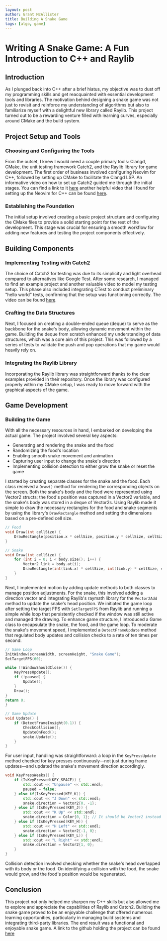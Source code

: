 ```yaml
---
layout: post
author: Grant McAllister
title: Building A Snake Game
tags: [algo, game]
---
```


# Writing A Snake Game: A Fun Introduction to C++ and Raylib

## Introduction

As I plunged back into C++ after a brief hiatus, my objective was to dust off my programming skills and get reacquainted with essential development tools and libraries. The motivation behind designing a snake game was not just to revisit and reinforce my understanding of algorithms but also to familiarize myself with a delightful new library called Raylib. This project turned out to be a rewarding venture filled with learning curves, especially around CMake and the build system.

## Project Setup and Tools

### Choosing and Configuring the Tools

From the outset, I knew I would need a couple primary tools: Clangd, CMake, the unit testing framework Catch2, and the Raylib library for game development. The first order of business involved configuring Neovim for C++, followed by setting up CMake to facilitate the Clangd LSP. An informative video on how to set up Catch2 guided me through the initial stages. You can find a link to it [here](https://www.youtube.com/watch?v=IH4C9d4s9M4) another helpful video that I found for setting up the Neovim for C++ can be found [here](https://www.youtube.com/watch?v=lsFoZIg-oDs).

### Establishing the Foundation

The initial setup involved creating a basic project structure and configuring the CMake files to provide a solid starting point for the rest of the development. This stage was crucial for ensuring a smooth workflow for adding new features and testing the project components effectively.

## Building Components

### Implementing Testing with Catch2

The choice of Catch2 for testing was due to its simplicity and light overhead compared to alternatives like Google Test. After some research, I managed to find an example project and another valuable video to model my testing setup. This phase also included integrating CTest to conduct preliminary "hello world" tests, confirming that the setup was functioning correctly. The video can be found [here](https://www.youtube.com/watch?v=eBByZNtnpFM).

### Crafting the Data Structures

Next, I focused on creating a double-ended queue (deque) to serve as the backbone for the snake's body, allowing dynamic movement within the game. Building the deque from scratch enhanced my understanding of data structures, which was a core aim of this project. This was followed by a series of tests to validate the push and pop operations that my game would heavily rely on.

### Integrating the Raylib Library

Incorporating the Raylib library was straightforward thanks to the clear examples provided in their repository. Once the library was configured properly within my CMake setup, I was ready to move forward with the graphical aspects of the game.

## Game Development

### Building the Game

With all the necessary resources in hand, I embarked on developing the actual game. The project involved several key aspects:

- Generating and rendering the snake and the food
- Randomizing the food's location
- Enabling smooth snake movement and animation
- Capturing user input to change the snake's direction
- Implementing collision detection to either grow the snake or reset the game

I started by creating separate classes for the snake and the food. Each class received a `Draw()` method for rendering the corresponding objects on the screen. Both the snake's body and the food were represented using Vector2 structs; the food's position was captured in a Vector2 variable, and the snake's body was stored in a deque of Vector2s. Using Raylib made it simple to draw the necessary rectangles for the food and snake segments by using the library's `DrawRectangle` method and setting the dimensions based on a pre-defined cell size.

```cpp
// Food
void Draw(int cellSize) {
    DrawRectangle(position.x * cellSize, position.y * cellSize, cellSize, cellSize, RED);
}

// Snake
void Draw(int cellSize) {
    for (int i = 0; i < body.size(); i++) {
        Vector2 link = body.at(i);
        DrawRectangle(int(link.x) * cellSize, int(link.y) * cellSize, cellSize, cellSize, BLACK);
    }
}
```

Next, I implemented motion by adding update methods to both classes to manage position adjustments. For the snake, this involved adding a direction vector and integrating Raylib's raymath library for the `Vector2Add` method to update the snake's head position. We initiated the game loop after setting the target FPS with `SetTargetFPS` from Raylib and running a simple while loop that persistently checked if the window was still active and managed the drawing. To enhance game structure, I introduced a Game class to encapsulate the snake, the food, and the game loop. To moderate the snake's movement speed, I implemented a `DetectFrameUpdate` method that regulated body updates and collision checks to a rate of ten times per second.

```cpp
// Game Loop
InitWindow(screenWidth, screenHeight, "Snake Game");
SetTargetFPS(60);

while (!WindowShouldClose()) {
    KeyPressUpdate();
    if (!paused) {
        Update();
    }
    Draw();
}
return 0;
}

// Game Update
void Update() {
    if (DetectFrameInsight(0.1)) {
        CheckCollision();
        UpdateOnFood();
        snake.Update();
    }
}
```

For user input, handling was straightforward: a loop in the `KeyPressUpdate` method checked for key presses continuously—not just during frame updates—and updated the snake's movement direction accordingly.

```cpp
void KeyPressWeeks() {
    if (IsKeyPressed(KEY_SPACE)) {
        std::cout << "Unpause" << std::endl;
        paused = false;
    } else if(IsKeyPressed(KEY_K)) {
        std::cout << "J Down" << std::endl;
        snake.direction = Vector2{0, -1};
    } else if (IsKeyPressed(KEY_J)) {
        std::cout << "K Up" << std::endl;
        snake.direction = Color{0, 1}; // It should be Vector2 instead of Color.
    } else if (IsKeyPressed(KEY_H)) {
        std::cout << "H Left" << std::endl;
        snake.direction = Vector2{-1, 0};
    } else if (IsKeyPressed(KEY_L)) {
        std::cout << "L Right" << std::endl;
        snake.direction = Vector2{1, 0};
    }
}
```

Collision detection involved checking whether the snake's head overlapped with its body or the food. On identifying a collision with the food, the snake would grow, and the food's position would be regenerated.

## Conclusion

This project not only helped me sharpen my C++ skills but also allowed me to explore and appreciate the capabilities of Raylib and Catch2. Building the snake game proved to be an enjoyable challenge that offered numerous learning opportunities, particularly in managing build systems and integrating third-party libraries. The end result was a functional and enjoyable snake game. A link to the github holding the project can be found [here](https://github.com/grantmca/snake)
